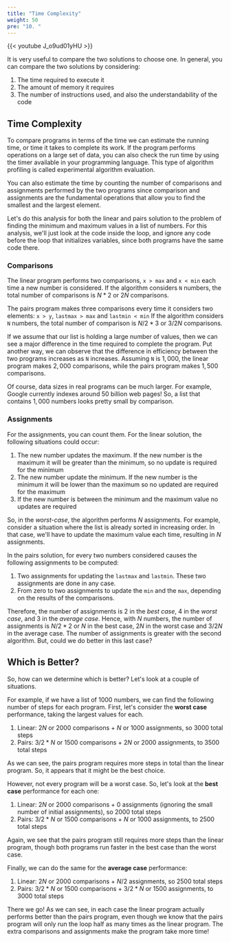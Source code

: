 ```yaml
---
title: "Time Complexity"
weight: 50
pre: "10. "
---
```

{{< youtube J_o9ud01yHU  >}}

It is very useful to compare the two solutions to choose one. In general, you can compare the two solutions by considering:

1. The time required to execute it
2. The amount of memory it requires
3. The number of instructions used, and also the understandability of the code

## Time Complexity

To compare programs in terms of the time we can estimate the running time, or time it takes to complete its work. If the program performs operations on a large set of data, you can also check the run time by using the timer available in your programming language. This type of algorithm profiling is called experimental algorithm evaluation.

You can also estimate the time by counting the number of comparisons and assignments performed by the two programs since comparison and assignments are the fundamental operations that allow you to find the smallest and the largest element.

Let's do this analysis for both the linear and pairs solution to the problem of finding the minimum and maximum values in a list of numbers. For this analysis, we'll just look at the code inside the loop, and ignore any code before the loop that initializes variables, since both programs have the same code there. 

### Comparisons

The linear program performs two comparisons, `x > max` and `x < min` each time a new number is considered. If the algorithm considers `N` numbers, the total number of comparisons is $N * 2$ or $2N$ comparisons. 

The pairs program makes three comparisons every time it considers two elements: `x > y`, `lastmax > max` and `lastmin < min` If the algorithm considers `N` numbers, the total number of comparison is $N/2 * 3$ or $3/2 N$ comparisons. 

If we assume that our list is holding a large number of values, then we can see a major difference in the time required to complete the program. Put another way, we can observe that the difference in efficiency between the two programs increases as `N` increases. Assuming `N` is $1,000$, the linear program makes $2,000$ comparisons, while the pairs program makes $1,500$ comparisons. 

Of course, data sizes in real programs can be much larger. For example, Google currently indexes around 50 billion web pages! So, a list that contains $1,000$ numbers looks pretty small by comparison.

### Assignments

For the assignments, you can count them. For the linear solution, the following situations could occur:

1. The new number updates the maximum. If the new number is the maximum it will be greater than the minimum, so no update is required for the minimum
2. The new number update the minimum. If the new number is the minimum it will be lower than the maximum so no updated are required for the maximum
3. If the new number is between the minimum and the maximum value no updates are required

So, in the _worst-case_, the algorithm performs $N$ assignments. For example, consider a situation where the list is already sorted in increasing order. In that case, we'll have to update the maximum value each time, resulting in $N$ assignments. 

In the pairs solution, for every two numbers considered causes the following assignments to be computed:
1. Two assignments for updating the `lastmax` and `lastmin`. These two assignments are done in any case.
2. From zero to two assignments to update the `min` and the `max`, depending on the results of the comparisons.

Therefore, the number of assignments is $2$ in the _best case_, $4$ in the _worst case_, and $3$ in the _average case_. Hence, with $N$ numbers, the number of assignments is $N/2 * 2$ or $N$ in the best case, $2N$ in the worst case and $3/2N$ in the average case. The number of assignments is greater with the second algorithm. But, could we do better in this last case?

## Which is Better?

So, how can we determine which is better? Let's look at a couple of situations.

For example, if we have a list of 1000 numbers, we can find the following number of steps for each program. First, let's consider the **worst case** performance, taking the largest values for each. 

1. Linear: $2N$ or $2000$ comparisons + $N$ or $1000$ assignments, so $3000$ total steps
1. Pairs: $3/2 * N$ or $1500$ comparisons + $2N$ or $2000$ assignments, to $3500$ total steps

As we can see, the pairs program requires more steps in total than the linear program. So, it appears that it might be the best choice.

However, not every program will be a worst case. So, let's look at the **best case** performance for each one:

1. Linear: $2N$ or $2000$ comparisons + $0$ assignments (ignoring the small number of initial assignments), so $2000$ total steps
1. Pairs: $3/2 * N$ or $1500$ comparisons + $N$ or $1000$ assignments, to $2500$ total steps

Again, we see that the pairs program still requires more steps than the linear program, though both programs run faster in the best case than the worst case.

Finally, we can do the same for the **average case** performance:

1. Linear: $2N$ or $2000$ comparisons + $N/2$ assignments, so $2500$ total steps
1. Pairs: $3/2 * N$ or $1500$ comparisons + $3/2 * N$ or $1500$ assignments, to $3000$ total steps

There we go! As we can see, in each case the linear program actually performs better than the pairs program, even though we know that the pairs program will only run the loop half as many times as the linear program. The extra comparisons and assignments make the program take more time!
